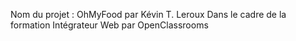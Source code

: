 Nom du projet : OhMyFood
  par Kévin T. Leroux
Dans le cadre de la formation Intégrateur Web
  par OpenClassrooms
